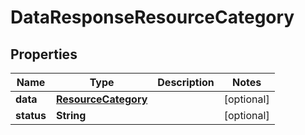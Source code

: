 

# DataResponseResourceCategory


## Properties

| Name | Type | Description | Notes |
|------------ | ------------- | ------------- | -------------|
|**data** | [**ResourceCategory**](ResourceCategory.md) |  |  [optional] |
|**status** | **String** |  |  [optional] |



